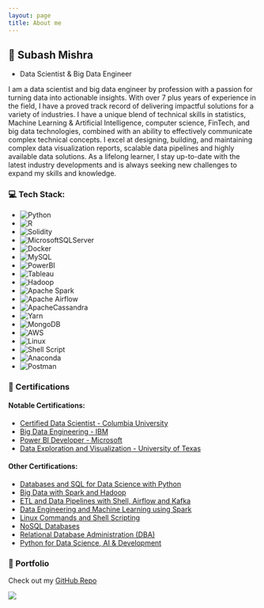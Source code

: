 ```yaml
---
layout: page
title: About me
---
```


## 💫 **Subash Mishra**
- Data Scientist & Big Data Engineer

I am a data scientist and big data engineer by profession with a passion for turning data into actionable insights. With over 7 plus years of experience in the field, I have a proved track record of delivering impactful solutions for a variety of industries. I have a unique blend of technical skills in statistics, Machine Learning & Artificial Intelligence, computer science, FinTech, and big data technologies, combined with an ability to effectively communicate complex technical concepts. I excel at designing, building, and maintaining complex data visualization reports, scalable data pipelines and highly available data solutions. As a lifelong learner, I stay up-to-date with the latest industry developments and is always seeking new challenges to expand my skills and knowledge.

### 💻 Tech Stack:

- ![Python](https://img.shields.io/badge/python-3670A0?style=for-the-badge&logo=python&logoColor=ffdd54) 
- ![R](https://img.shields.io/badge/r-%23276DC3.svg?style=for-the-badge&logo=r&logoColor=white) 
- ![Solidity](https://img.shields.io/badge/Solidity-%23363636.svg?style=for-the-badge&logo=solidity&logoColor=white)
- ![MicrosoftSQLServer](https://img.shields.io/badge/Microsoft%20SQL%20Sever-CC2927?style=for-the-badge&logo=microsoft%20sql%20server&logoColor=white) 
- ![Docker](https://img.shields.io/badge/docker-%230db7ed.svg?style=for-the-badge&logo=docker&logoColor=white) 
- ![MySQL](https://img.shields.io/badge/MySQL-005C84?style=for-the-badge&logo=mysql&logoColor=white) 
- ![PowerBI](https://img.shields.io/badge/PowerBI-F2C811?style=for-the-badge&logo=Power%20BI&logoColor=white) 
- ![Tableau](https://img.shields.io/badge/Tableau-E97627?style=for-the-badge&logo=Tableau&logoColor=white)
- ![Hadoop](https://img.shields.io/badge/apache-%23D42029.svg?style=for-the-badge&logo=apache&logoColor=white)
- ![Apache Spark](https://img.shields.io/badge/Apache_Spark-FFFFFF?style=for-the-badge&logo=apachespark&logoColor=#E35A16)
- ![Apache Airflow](https://img.shields.io/badge/Apache%20Airflow-017CEE?style=for-the-badge&logo=Apache%20Airflow&logoColor=white)  
- ![ApacheCassandra](https://img.shields.io/badge/cassandra-%231287B1.svg?style=for-the-badge&logo=apache-cassandra&logoColor=white) 
- ![Yarn](https://img.shields.io/badge/yarn-%232C8EBB.svg?style=for-the-badge&logo=yarn&logoColor=white)
- ![MongoDB](https://img.shields.io/badge/MongoDB-%234ea94b.svg?style=for-the-badge&logo=mongodb&logoColor=white)
- ![AWS](https://img.shields.io/badge/AWS-%23FF9900.svg?style=for-the-badge&logo=amazon-aws&logoColor=white)
- ![Linux](https://img.shields.io/badge/Linux-FCC624?style=for-the-badge&logo=linux&logoColor=black)
- ![Shell Script](https://img.shields.io/badge/shell_script-%23121011.svg?style=for-the-badge&logo=gnu-bash&logoColor=white) 
- ![Anaconda](https://img.shields.io/badge/Anaconda-%2344A833.svg?style=for-the-badge&logo=anaconda&logoColor=white) 
- ![Postman](https://img.shields.io/badge/Postman-FF6C37?style=for-the-badge&logo=Postman&logoColor=white)  



### 📂 Certifications
#### Notable Certifications: 
- [Certified Data Scientist - Columbia University](https://drive.google.com/file/d/1mZSXJ9trM5sAWCU9dxItWPESuwLPyslY/view?usp=sharing)
- [Big Data Engineering - IBM](https://www.coursera.org/account/accomplishments/specialization/certificate/8DPBUHKF8LPW)
- [Power BI Developer - Microsoft](https://www.credly.com/badges/a078f512-cdb1-450f-ad16-029b2de3192f/public_url)
- [Data Exploration and Visualization - University of Texas](https://courses.edx.org/certificates/b810a37f46144a92bf1b2e1df8937622)

#### Other Certifications: 
- [Databases and SQL for Data Science with Python](https://www.coursera.org/account/accomplishments/certificate/PJ48ZJYZDFDH)
- [Big Data with Spark and Hadoop](https://www.coursera.org/account/accomplishments/certificate/JK2ZSKPGC5HF)
- [ETL and Data Pipelines with Shell, Airflow and Kafka](https://www.coursera.org/account/accomplishments/certificate/2H6RLTJMTUYH)
- [Data Engineering and Machine Learning using Spark](https://www.coursera.org/account/accomplishments/certificate/NNJWDEECT4QC)
- [Linux Commands and Shell Scripting](https://www.coursera.org/account/accomplishments/certificate/YVC7KK9E58MS)
- [NoSQL Databases](https://www.coursera.org/account/accomplishments/certificate/HJS5SJHQUZKP)
- [Relational Database Administration (DBA)](https://www.coursera.org/account/accomplishments/certificate/NZFA5CBFYXCR)
- [Python for Data Science, AI & Development](https://www.coursera.org/account/accomplishments/certificate/A3BRTB73DG4U)

### 📔 Portfolio

Check out my [GitHub Repo](https://github.com/MishraSubash)



[![](https://visitcount.itsvg.in/api?id=MishraSubash&icon=5&color=0)](https://visitcount.itsvg.in)

